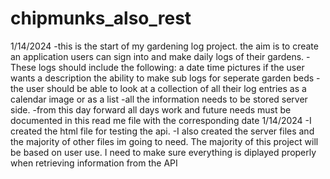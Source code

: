 # chipmunks_also_rest
1/14/2024
    -this is the start of my gardening log project. the aim is to create an application users can sign into and make daily logs of their gardens. 
    -These logs should include the following:
        a date time
        pictures if the user wants
        a description
        the ability to make sub logs for seperate garden beds
    -the user should be able to look at a collection of all their log entries as a calendar image or as a list
    -all the information needs to be stored server side.
    -from this day forward all days work and future needs must be documented in this read me file with the corresponding date
1/14/2024
    -I created the html file for testing the api.
    -I also created the server files and the majority of other files im going to need. The majority of this project will be based on user use. I need to make sure everything is diplayed properly when retrieving information from the API
